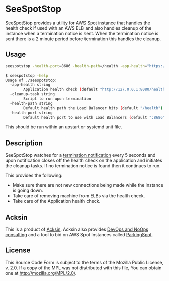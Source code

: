 # SeeSpotStop

SeeSpotStop provides a utility for AWS Spot instance that handles the
health check if used with an AWS ELB and also handles cleanup of the
instance when a termination notice is sent. When the termination
notice is sent there is a 2 minute period before termination this
handles the cleanup.

## Usage

```sh
seespotstop -health-port=8686 -health-path=/health -app-health="https://localhost:8080/health" -cleanup-task=/path/to/cleanup.sh
```

```sh
$ seespotstop -help
Usage of ./seespotstop:
  -app-health string
        Application health check (default "http://127.0.0.1:8080/health")
  -cleanup-task string
        Script to run upon termination
  -health-path string
        Default health path the Load Balancer hits (default "/health")
  -health-port string
        Default health port to use with Load Balancers (default ":8686")
```

This should be run within an upstart or systemd unit file.

## Description

SeeSpotStop watches for a
[termination notification](https://aws.amazon.com/blogs/aws/new-ec2-spot-instance-termination-notices/)
every 5 seconds and upon notification closes off the health check on
the application and initiates the cleanup tasks. If no termination
notice is found then it continues to run.

This provides the following:

 - Make sure there are not new connections being made while the
   instance is going down.
 - Take care of removing machine from ELBs via the health check.
 - Take care of the Application health check.


## Acksin

This is a product of [Acksin](https://www.acksin.com). Acksin also
provides
[DevOps and NoOps consulting](https://www.acksin.com/consulting) and a
tool to bid on AWS Spot Instances called [ParkingSpot](https://www.acksin.com/parkingspot).

## License

This Source Code Form is subject to the terms of the Mozilla Public
License, v. 2.0. If a copy of the MPL was not distributed with this
file, You can obtain one at http://mozilla.org/MPL/2.0/.
